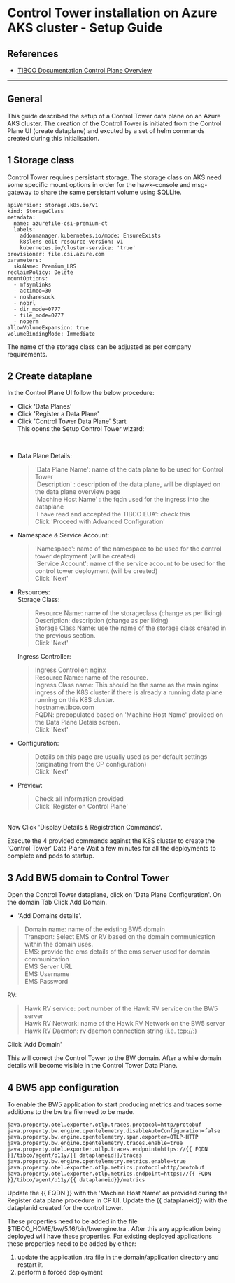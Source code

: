# Control Tower installation on Azure AKS cluster - Setup Guide

## References

- [TIBCO Documentation Control Plane Overview](https://docs.tibco.com/pub/platform-cp/1.9.0/doc/html/Default.htm#Subsystems/platform-ct/user-guide/control-tower-overview.htm?TocPath=Managing%2520Control%2520Tower%2520Data%2520Planes%257C_____1)


---

## General

This guide described the setup of a Control Tower data plane on an Azure AKS cluster.
The creation of the Control Tower is initiated from the Control Plane UI (create dataplane) and excuted by a set of helm commands created during this initialisation.


## 1 Storage class 

Control Tower requires persistant storage. The storage class on AKS need some specific mount options in order for the hawk-console and msg-gateway to share the same persistant volume using SQLLite.

```
apiVersion: storage.k8s.io/v1
kind: StorageClass
metadata:
  name: azurefile-csi-premium-ct
  labels:
    addonmanager.kubernetes.io/mode: EnsureExists
    k8slens-edit-resource-version: v1
    kubernetes.io/cluster-service: 'true'
provisioner: file.csi.azure.com
parameters:
  skuName: Premium_LRS
reclaimPolicy: Delete
mountOptions:
  - mfsymlinks
  - actimeo=30
  - nosharesock
  - nobrl
  - dir_mode=0777
  - file_mode=0777
  - noperm
allowVolumeExpansion: true
volumeBindingMode: Immediate
```

The name of the storage class can be adjusted as per company requirements.

## 2 Create dataplane

In the Control Plane UI follow the below procedure:<br>

- Click 'Data Planes'<br>
- Click 'Register a Data Plane' <br>
- Click 'Control Tower Data Plane' Start<br>
This opens the Setup Control Tower wizard:<br>
<br>

- Data Plane Details:<br>
    > 'Data Plane Name': name of the data plane to be used for Control Tower<br>
    > 'Description' : description of the data plane, will be displayed on the data plane overview page<br>
    > 'Machine Host Name' : the fqdn used for the ingress into the dataplane<br>
    > 'I have read and accepted the TIBCO EUA': check this<br>
    > Click 'Proceed with Advanced Configuration' <br>

- Namespace & Service Account:<br>
    > 'Namespace': name of the namespace to be used for the control tower deployment (will be created)<br>
    > 'Service Account': name of the service account to be used for the control tower deployment (will be created)<br>
    > Click 'Next' <br>

- Resources:<br>
    Storage Class:<br>
    > Resource Name:  name of the storageclass (change as per liking)<br>
    > Description:  description (change as per liking)<br>
    > Storage Class Name: use the name of the storage class created in the previous section.<br>
    > Click 'Next' <br>

    Ingress Controller:<br>
    > Ingress Controller: nginx<br>
    > Resource Name: name of the resource. <br>
    > Ingress Class name: This should be the same as the main nginx ingress of the K8S cluster if there is already a running data plane running on this K8S cluster. <br>
    > hostname.tibco.com<br>
    > FQDN: prepopulated based on 'Machine Host Name' provided on the Data Plane Detais screen.<br>
    > Click 'Next' <br>

- Configuration:<br>
    > Details on this page are usually used as per default settings (originating from the CP configuration)<br>
    > Click 'Next' <br>

- Preview:<br>
    > Check all information provided<br>
    > Click 'Register on Control Plane' <br>
<br>
Now Click 'Display Details & Registration Commands'.

Execute the 4 provided commands against the K8S cluster to create the 'Control Tower' Data Plane
Wait a few minutes for all the deployments to complete and pods to startup.


## 3 Add BW5 domain to Control Tower

Open the Control Tower dataplane, click on 'Data Plane Configuration'.
On the domain Tab Click Add Domain.

- 'Add Domains details'.
> Domain name: name of the existing BW5 domain<br>
> Transport: Select EMS or RV based on the domain communication within the domain uses.<br>
EMS: provide the ems details of the ems server used for domain communication<br>
> EMS Server URL<br>
> EMS Username<br>
> EMS Password<br>

RV: <br>
> Hawk RV service: port number of the Hawk RV service on the BW5 server<br>
> Hawk RV Network: name of the Hawk RV Network on the BW5 server<br>
> Hawk RV Daemon: rv daemon connection string (i.e. tcp://<bw server>:<rv deamon port>)<br>

Click 'Add Domain' 

This will conect the Control Tower to the BW domain. After a while domain details will become visible in the Control Tower Data Plane.



## 4 BW5 app configuration

To enable the BW5 application to start producing metrics and traces some additions to the bw tra file need to be made.

```java.property.bw.engine.opentelemetry.enable=true
java.property.otel.exporter.otlp.traces.protocol=http/protobuf
java.property.bw.engine.opentelemetry.disableAutoConfiguration=false
java.property.bw.engine.opentelemetry.span.exporter=OTLP-HTTP
java.property.bw.engine.opentelemetry.traces.enable=true
java.property.otel.exporter.otlp.traces.endpoint=https://{{ FQDN }}/tibco/agent/o11y/{{ dataplaneid}}/traces
java.property.bw.engine.opentelemetry.metrics.enable=true
java.property.otel.exporter.otlp.metrics.protocol=http/protobuf
java.property.otel.exporter.otlp.metrics.endpoint=https://{{ FQDN }}/tibco/agent/o11y/{{ dataplaneid}}/metrics
```


Update the {{ FQDN }} with the 'Machine Host Name' as provided during the Register data plane procedure in CP UI.
Update the {{ dataplaneid}} with the dataplanid created for the control tower.

These properties need to be added in the file $TIBCO_HOME/bw/5.16/bin/bwengine.tra . After this any application being deployed will have these properties.
For existing deployed applications these properties need to be added by either: <br>
1) update the application .tra file in the domain/application directory and restart it.
2) perform a forced deployment

